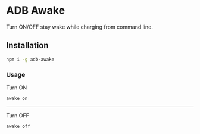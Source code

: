 # ADB Awake

Turn ON/OFF stay wake while charging from command line.

## Installation

```sh
npm i -g adb-awake
```

### Usage

Turn ON

```sh
awake on
```

---

Turn OFF

```sh
awake off
```

